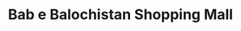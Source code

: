 ---
title: "Bab e Balochistan Shopping Mall"
url: /balochistan/bab-e-balochistan-shopping-mall/
shop: mall
---